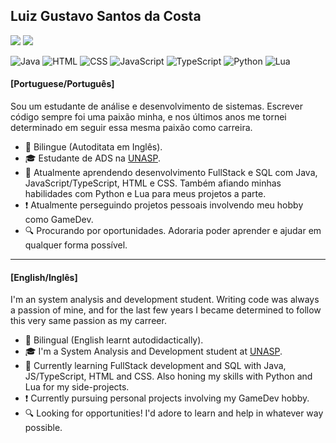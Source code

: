 <h2>Luiz Gustavo Santos da Costa</h2>
<a href="www.linkedin.com/in/LGSC000"><img src="https://img.shields.io/badge/LinkedIn-Luiz%20Gustavo%20S.Costa-blue?style=flat-square&logo=linkedin"/></a>
<a href="mailto:luizgustavoscosta.workmail@gmail.com"><img src="https://img.shields.io/badge/E--Mail-luizgustavoscosta.workmail%40gmail.com-blue?style=flat-square&logo=gmail"/></a>

![Java](https://img.shields.io/badge/-Java-555555?style=flat-square&logo=Java)
![HTML](https://img.shields.io/badge/-HTML-555555?style=flat-square&logo=HTML5)
![CSS](https://img.shields.io/badge/-CSS-555555?style=flat-square&logo=CSS3)
![JavaScript](https://img.shields.io/badge/-JavaScript-555555?style=flat-square&logo=JavaScript)
![TypeScript](https://img.shields.io/badge/-TypeScript-555555?style=flat-square&logo=TypeScript)
![Python](https://img.shields.io/badge/-Python-555555?style=flat-square&logo=Python)
![Lua](https://img.shields.io/badge/-Lua-555555?style=flat-square&logo=Lua)


<h4>[Portuguese/Português]</h4>
<p>Sou um estudante de análise e desenvolvimento de sistemas. Escrever código sempre foi uma paixão minha, e nos últimos anos me tornei determinado em seguir essa mesma paixão como carreira.</p>

- :speech_balloon: Bilingue (Autoditata em Inglês).
- :mortar_board: Estudante de ADS na [UNASP](http://https://www.unasp.br "UNASP"). 
- :book: Atualmente aprendendo desenvolvimento FullStack e SQL com Java, JavaScript/TypeScript, HTML e CSS. Também afiando minhas habilidades com Python e Lua para meus projetos a parte.
- :exclamation: Atualmente perseguindo projetos pessoais involvendo meu hobby como GameDev.
- :mag: Procurando por oportunidades. Adoraria poder aprender e ajudar em qualquer forma possível.

------------

<h4>[English/Inglês]</h4>
<p>I'm an system analysis and development student. Writing code was always a passion of mine, and for the last few years I became determined to follow this very same passion as my carreer.</p>

- :speech_balloon: Bilingual (English learnt autodidactically).
- :mortar_board: I'm a System Analysis and Development student at [UNASP](http://https://www.unasp.br "UNASP"). 
- :book: Currently learning FullStack development and SQL with Java, JS/TypeScript, HTML and CSS. Also honing my skills with Python and Lua for my side-projects.
- :exclamation: Currently pursuing personal projects involving my GameDev hobby.
- :mag: Looking for opportunities! I'd adore to learn and help in whatever way possible.

